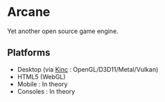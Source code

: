 # Arcane

Yet another open source game engine.

## Platforms
- Desktop (via [Kinc](https://github.com/Kode/Kinc) : OpenGL/D3D11/Metal/Vulkan)
- HTML5 (WebGL)
- Mobile : In theory
- Consoles : In theory